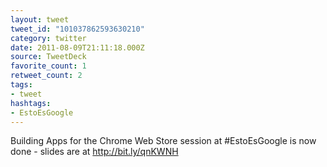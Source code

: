 ```yaml
---
layout: tweet
tweet_id: "101037862593630210"
category: twitter
date: 2011-08-09T21:11:18.000Z
source: TweetDeck
favorite_count: 1
retweet_count: 2
tags:
- tweet
hashtags:
- EstoEsGoogle
---
```


Building Apps for the Chrome Web Store session at #EstoEsGoogle is now done - slides are at http://bit.ly/qnKWNH
